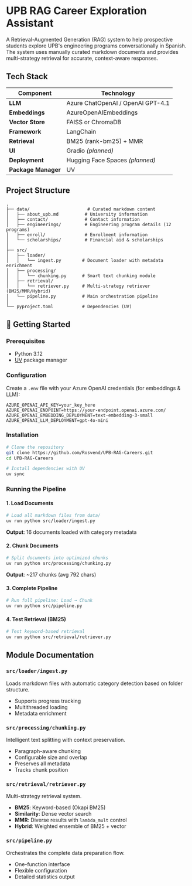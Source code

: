 # UPB RAG Career Exploration Assistant

A Retrieval-Augmented Generation (RAG) system to help prospective students explore UPB's engineering programs conversationally in Spanish. The system uses manually curated markdown documents and provides multi-strategy retrieval for accurate, context-aware responses.

## Tech Stack

| Component | Technology |
|-----------|-----------|
| **LLM** | Azure ChatOpenAI / OpenAI GPT-4.1 |
| **Embeddings** | AzureOpenAIEmbeddings |
| **Vector Store** | FAISS or ChromaDB |
| **Framework** | LangChain |
| **Retrieval** | BM25 (rank-bm25) + MMR |
| **UI** | Gradio *(planned)* |
| **Deployment** | Hugging Face Spaces *(planned)* |
| **Package Manager** | UV |

## Project Structure

```
.
├── data/                      # Curated markdown content
│   ├── about_upb.md          # University information
│   ├── contact/              # Contact information
│   ├── engineerings/         # Engineering program details (12 programs)
│   ├── enroll/               # Enrollment information
│   └── scholarships/         # Financial aid & scholarships
│
├── src/
│   ├── loader/
│   │   └── ingest.py        # Document loader with metadata enrichment
│   ├── processing/
│   │   └── chunking.py      # Smart text chunking module
│   ├── retrieval/
│   │   └── retriever.py     # Multi-strategy retriever (BM25/MMR/Hybrid)
│   └── pipeline.py          # Main orchestration pipeline
│
└── pyproject.toml           # Dependencies (UV)
```

## 🚀 Getting Started

### Prerequisites

- Python 3.12
- [UV](https://docs.astral.sh/uv/) package manager

### Configuration

Create a `.env` file with your Azure OpenAI credentials (for embeddings & LLM):

```env
AZURE_OPENAI_API_KEY=your_key_here
AZURE_OPENAI_ENDPOINT=https://your-endpoint.openai.azure.com/
AZURE_OPENAI_EMBEDDING_DEPLOYMENT=text-embedding-3-small
AZURE_OPENAI_LLM_DEPLOYMENT=gpt-4o-mini
```


### Installation

```bash
# Clone the repository
git clone https://github.com/Rosvend/UPB-RAG-Careers.git
cd UPB-RAG-Careers

# Install dependencies with UV
uv sync
```

### Running the Pipeline

#### 1. **Load Documents**
```bash
# Load all markdown files from data/
uv run python src/loader/ingest.py
```
**Output**: 16 documents loaded with category metadata

#### 2. **Chunk Documents**
```bash
# Split documents into optimized chunks
uv run python src/processing/chunking.py
```
**Output**: ~217 chunks (avg 792 chars)

#### 3. **Complete Pipeline**
```bash
# Run full pipeline: Load → Chunk
uv run python src/pipeline.py
```

#### 4. **Test Retrieval (BM25)**
```bash
# Test keyword-based retrieval
uv run python src/retrieval/retriever.py
```

## Module Documentation

### `src/loader/ingest.py`
Loads markdown files with automatic category detection based on folder structure.
- Supports progress tracking
- Multithreaded loading
- Metadata enrichment

### `src/processing/chunking.py`
Intelligent text splitting with context preservation.
- Paragraph-aware chunking
- Configurable size and overlap
- Preserves all metadata
- Tracks chunk position

### `src/retrieval/retriever.py`
Multi-strategy retrieval system.
- **BM25**: Keyword-based (Okapi BM25)
- **Similarity**: Dense vector search
- **MMR**: Diverse results with `lambda_mult` control
- **Hybrid**: Weighted ensemble of BM25 + vector

### `src/pipeline.py`
Orchestrates the complete data preparation flow.
- One-function interface
- Flexible configuration
- Detailed statistics output


